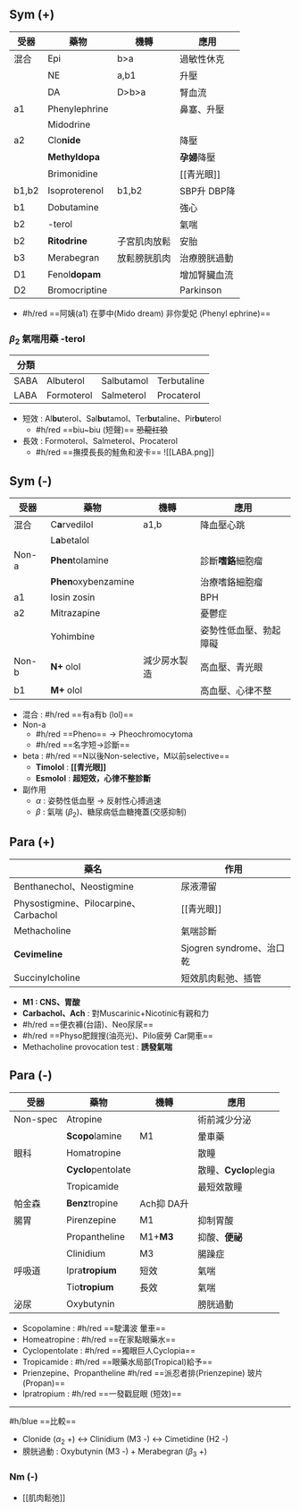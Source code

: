 ## Sym (+)
| 受器  | 藥物          | 機轉    | 應用           |
|-------|---------------|---------|----------------|
| 混合  | Epi           | b>a     | 過敏性休克      |
|       | NE            | a,b1    | 升壓           |
|       | DA            | D>b>a   | 腎血流         |
| a1    | Phenylephrine |         | 鼻塞、升壓     |
|       | Midodrine     |         |                |
| a2    | Clo**nide**       |         | 降壓           |
|       | **Methyldopa**    |         | **孕婦**降壓       |
|       | Brimonidine   |         | [[青光眼]]       |
| b1,b2 | Isoproterenol | b1,b2   | SBP升 DBP降    |
| b1    | Dobutamine    |         | 強心           |
| b2    | -terol         |         | 氣喘           |
| b2    | **Ritodrine**     |子宮肌肉放鬆| 安胎          |
| b3    | Merabegran    |放鬆膀胱肌肉| 治療膀胱過動|
| D1    | Fenol**dopam**    |           | 增加腎臟血流|
| D2    | Bromocriptine    |         | Parkinson|
- #h/red ==阿姨(a1) 在夢中(Mido dream) 非你愛妃 (Phenyl ephrine)==
### $\beta_2$ 氣喘用藥 -terol
| 分類 |            |            |             |
|------|------------|------------|-------------|
| SABA | Albuterol  | Salbutamol | Terbutaline |
| LABA | Formoterol| Salmeterol | Procaterol|
- 短效 : Al**bu**terol、Sal**bu**tamol、Ter**bu**taline、Pir**bu**terol
	-  #h/red ==biu~biu (短聲)== ~~恐龍扛狼~~
- 長效 : Formoterol、Salmeterol、Procaterol
	- #h/red  ==撫摸長長的鮭魚和波卡==
![[LABA.png]]
## Sym (-)
| 受器  | 藥物             | 機轉 | 應用             |
|-------|------------------|------|------------------|
| 混合  | C**a**rvedilol       | a1,b | 降血壓心跳       |
|       | L**a**betalol        |      |                  |
| Non-a | **Phen**tolamine     |      | 診斷**嗜鉻**細胞瘤   |
|       | **Phen**oxybenzamine |      | 治療嗜鉻細胞瘤   |
| a1    | losin zosin      |      | BPH              |
| a2    | Mitrazapine      |      | 憂鬱症           |
|       | Yohimbine        |      | 姿勢性低血壓、勃起障礙 |
| Non-b | **N+** olol          | 減少房水製造| 高血壓、青光眼   |
| b1    | **M+** olol          |      | 高血壓、心律不整 |
- 混合 : #h/red ==有a有b (lol)==
- Non-a 
	- #h/red ==Pheno== -> Pheochromocytoma
	- #h/red ==名字短->診斷==
- beta : #h/red ==N以後Non-selective，M以前selective==
	- **Timolol** : **[[青光眼]]**
	- **Esmolol** : **超短效，心律不整診斷**
- 副作用
	- $\alpha$ : 姿勢性低血壓 -> 反射性心搏過速
	- $\beta$ : 氣喘 ($\beta_2$)、糖尿病低血糖掩蓋(交感抑制)
## Para (+)
| 藥名                                 | 作用                     |
|--------------------------------------|--------------------------|
| Benthanechol、Neostigmine            | 尿液滯留                |
| Physostigmine、Pilocarpine、Carbachol | [[青光眼]]                   |
| Methacholine                         | 氣喘診斷                 |
| **Cevimeline**                           | Sjogren syndrome、治口乾 |
| Succinylcholine                      | 短效肌肉鬆弛、插管       |
- **M1 : CNS、胃酸**
- **Carbachol、Ach** : 對Muscarinic+Nicotinic有親和力
- #h/red ==便衣褲(台語)、Neo尿尿==
- #h/red ==Physo肥餿搜(油亮光)、Pilo疲勞 Car開車==
- Methacholine provocation test : **誘發氣喘**
## Para (-)
| 受器     | 藥物                      | 機轉       | 應用              |
|----------|---------------------------|------------|-------------------|
| Non-spec | Atropine                  |            | 術前減少分泌      |
|          | **Scopo**lamine               | M1         | 暈車藥            |
| 眼科     | Homatropine               |            | 散瞳              |
|          | **Cyclo**pentolate            |            | 散瞳、**Cyclo**plegia |
|          | Tropicamide               |            | 最短效散瞳        |
| 帕金森   | **Benz**tropine               | Ach抑 DA升 |                   |
| 腸胃     | Pirenzepine               | M1         | 抑制胃酸          |
|          | Propantheline             | M1+**M3**      | 抑酸、**便祕**        |
|          | Clinidium                 | M3         | 腸躁症            |
| 呼吸道   | Ipra**tropium**                |   短效     | 氣喘              |
|          | Tio**tropium**                |    長效     | 氣喘              |
| 泌尿     | Oxybutynin                 |            | 膀胱過動          |
- Scopolamine : #h/red ==駛溝波 暈車==
- Homeatropine : #h/red  ==在家點眼藥水==
- Cyclopentolate : #h/red ==獨眼巨人Cyclopia==
- Tropicamide : #h/red ==眼藥水局部(Tropical)給予==
- Prienzepine、Propantheline #h/red ==派忍者排(Prienzepine) 玻片 (Propan)==
- Ipratropium : #h/red ==一發戳屁眼 (短效)==
***
#h/blue ==比較==
- Clonide ($\alpha_2$ +) <-> Clinidium (M3 -) <-> Cimetidine (H2 -)
- 膀胱過動 : Oxybutynin (M3 -) + Merabegran ($\beta_3$ +)
### Nm (-)
- [[肌肉鬆弛]]